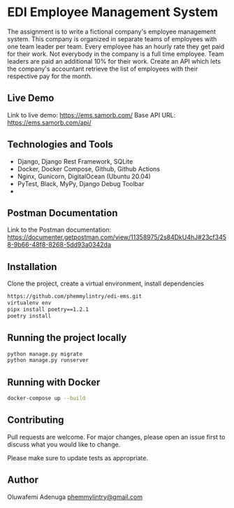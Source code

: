 # EDI Employee Management System

The assignment is to write a fictional company's employee management system. This company is
organized in separate teams of employees with one team leader per team. Every employee has an
hourly rate they get paid for their work. Not everybody in the company is a full time employee. Team
leaders are paid an additional 10% for their work.
Create an API which lets the company's accountant retrieve the list of employees with their respective
pay for the month.

## Live Demo
Link to live demo: https://ems.samorb.com/
Base API URL: https://ems.samorb.com/api/

## Technologies and Tools
- Django, Django Rest Framework, SQLite
- Docker, Docker Compose, Github, Github Actions
- Nginx, Gunicorn, DigitalOcean (Ubuntu 20.04)
- PyTest, Black, MyPy, Django Debug Toolbar
- 

## Postman Documentation
Link to the Postman documentation: https://documenter.getpostman.com/view/11358975/2s84DkU4hJ#23cf3458-9b66-48f8-8268-5dd93a0342da

## Installation

Clone the project, create a virtual environment, install dependencies

```bash
https://github.com/phemmylintry/edi-ems.git
virtualenv env
pipx install poetry==1.2.1
poetry install
```

## Running the project locally

```bash
python manage.py migrate
python manage.py runserver
```

## Running with Docker

```bash
docker-compose up --build
```

## Contributing

Pull requests are welcome. For major changes, please open an issue first to discuss what you would like to change.

Please make sure to update tests as appropriate.

## Author

Oluwafemi Adenuga phemmylintry@gmail.com
